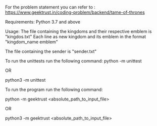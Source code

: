 For the problem statement you can refer to : https://www.geektrust.in/coding-problem/backend/tame-of-thrones

Requirements:
Python 3.7 and above

Usage:
The file containing the kingdoms and their respective emblem is "kingdos.txt" 
Each line as new kingdom and its emblem in the format "kingdom_name emblem"

The file containing the sender is "sender.txt"

To run the unittests run the following command:
python -m unittest

OR

python3 -m unittest

To run the program run the following command:

python -m geektrust <absolute_path_to_input_file>

OR

python3 -m geektrust <absolute_path_to_input_file>